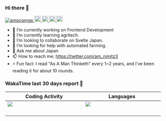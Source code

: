 ### Hi there 👋

<p align="left"> 
  <a href="https://github.com/ampcpmgp/ampcpmgp/">
    <img src="https://komarev.com/ghpvc/?username=ampcpmgp" alt="ampcpmgp" />
  </a>
  <a href="http://twitter.com/am_nimitz3">
    <img height="20" src="https://img.shields.io/twitter/follow/am_nimitz3?label=Twitter&logo=twitter&style=flat" />
  </a>
  <a href="https://github.com/ampcpmgp">
    <img height="20" src="https://img.shields.io/github/followers/ampcpmgp?label=follow&logo=github&style=flat" />
  </a>
  <a href="http://qiita.com/am_nimitz3">
    <img height="20" src="https://qiita-badge.apiapi.app/s/am_nimitz3/posts.svg" />
  </a>
  <//qiita.com/am_nimitz3">
    <img height="20" src="https://qiita-badge.apiapi.app/s/am_nimitz3/contributions.svg" />
  </a>
</p>
  
- 🔭 I’m currently working on Frontend Development
- 🌱 I’m currently learning agritech.
- 👯 I’m looking to collaborate on Svelte Japan.
- 🤔 I’m looking for help with automated farming.
- 💬 Ask me about Japan
- 📫 How to reach me: https://twitter.com/am_nimitz3 
- ⚡ Fun fact: I read "As A Man Thinketh" every 1~2 years, and I've been reading it for about 10 rounds.

### WakaTime last 30 days report 🐾

| Coding Activity | Languages |
| ----------- | ----------- |
| [![](https://wakatime.com/share/@e3de846b-e0e5-4865-8e40-e25b8e8311fd/0d8a9e83-af50-4d57-b361-84f2fffede59.svg)](https://wakatime.com/share/@e3de846b-e0e5-4865-8e40-e25b8e8311fd/0d8a9e83-af50-4d57-b361-84f2fffede59.svg) | [![](https://wakatime.com/share/@e3de846b-e0e5-4865-8e40-e25b8e8311fd/17130824-5fc9-4cfd-b5a3-0c63a9fdfd03.svg)](https://wakatime.com/share/@e3de846b-e0e5-4865-8e40-e25b8e8311fd/17130824-5fc9-4cfd-b5a3-0c63a9fdfd03.svg) |
| 　　　　　　　　　　 　　　　　　　　　　 　　　　　　　　　　 　　　　　　　　　　 |  　　　　　　　　　　 　　　　　　　　　　 　　　　　　　　　　 　　　　　　　　　　  |
